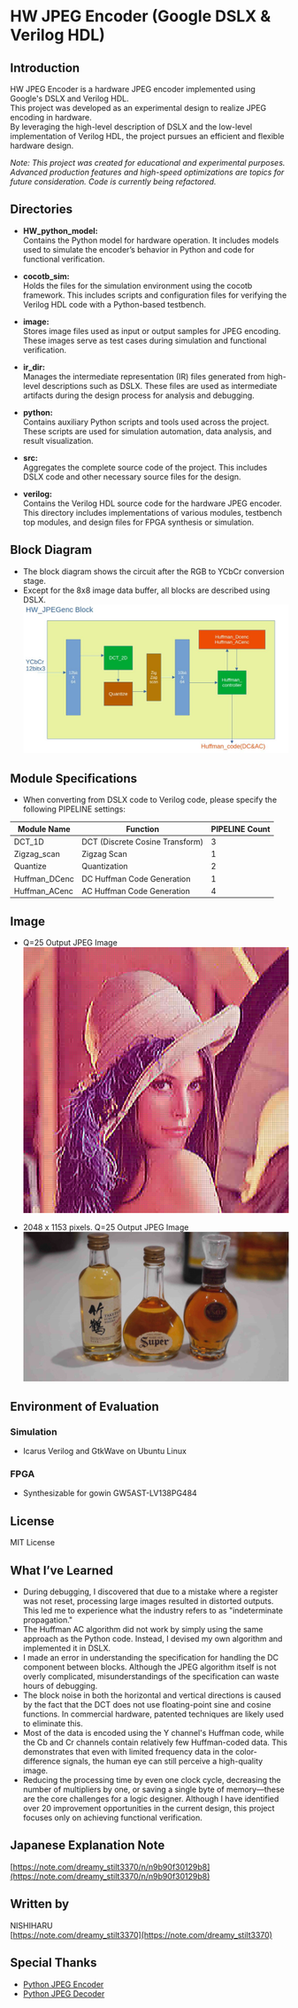 # HW JPEG Encoder (Google DSLX & Verilog HDL)

## Introduction

HW JPEG Encoder is a hardware JPEG encoder implemented using Google's DSLX and Verilog HDL.  
This project was developed as an experimental design to realize JPEG encoding in hardware.  
By leveraging the high-level description of DSLX and the low-level implementation of Verilog HDL, the project pursues an efficient and flexible hardware design.

*Note: This project was created for educational and experimental purposes. Advanced production features and high-speed optimizations are topics for future consideration. Code is currently being refactored.*

## Directories

- **HW_python_model:**  
  Contains the Python model for hardware operation. It includes models used to simulate the encoder’s behavior in Python and code for functional verification.

- **cocotb_sim:**  
  Holds the files for the simulation environment using the cocotb framework. This includes scripts and configuration files for verifying the Verilog HDL code with a Python-based testbench.

- **image:**  
  Stores image files used as input or output samples for JPEG encoding. These images serve as test cases during simulation and functional verification.

- **ir_dir:**  
  Manages the intermediate representation (IR) files generated from high-level descriptions such as DSLX. These files are used as intermediate artifacts during the design process for analysis and debugging.

- **python:**  
  Contains auxiliary Python scripts and tools used across the project. These scripts are used for simulation automation, data analysis, and result visualization.

- **src:**  
  Aggregates the complete source code of the project. This includes DSLX code and other necessary source files for the design.

- **verilog:**  
  Contains the Verilog HDL source code for the hardware JPEG encoder. This directory includes implementations of various modules, testbench top modules, and design files for FPGA synthesis or simulation.

## Block Diagram

- The block diagram shows the circuit after the RGB to YCbCr conversion stage.
- Except for the 8x8 image data buffer, all blocks are described using DSLX.  
![Block Diagram](image/HW_JPEGenc_block.jpg "Block Diagram")

## Module Specifications
- When converting from DSLX code to Verilog code, please specify the following PIPELINE settings:

| Module Name    | Function                          | PIPELINE Count |
|--------------- |-----------------------------------|----------------|
| DCT_1D         | DCT (Discrete Cosine Transform)   | 3              |
| Zigzag_scan    | Zigzag Scan                       | 1              |
| Quantize       | Quantization                      | 2              |
| Huffman_DCenc  | DC Huffman Code Generation        | 1              |
| Huffman_ACenc  | AC Huffman Code Generation        | 4              |

## Image

- Q=25 Output JPEG Image <br>
![Sample Image](image/lena_q25_output.jpg "Output JPEG Image")

- 2048 x 1153 pixels. Q=25 Output JPEG Image <br>
![Sample Image](image/BOTTOLE_q25_Large.jpg "Output JPEG Image")

## Environment of Evaluation

### Simulation

- Icarus Verilog and GtkWave on Ubuntu Linux

### FPGA

- Synthesizable for gowin GW5AST-LV138PG484

## License

MIT License

## What I’ve Learned

- During debugging, I discovered that due to a mistake where a register was not reset, processing large images resulted in distorted outputs. This led me to experience what the industry refers to as "indeterminate propagation."
- The Huffman AC algorithm did not work by simply using the same approach as the Python code. Instead, I devised my own algorithm and implemented it in DSLX.
- I made an error in understanding the specification for handling the DC component between blocks. Although the JPEG algorithm itself is not overly complicated, misunderstandings of the specification can waste hours of debugging.
- The block noise in both the horizontal and vertical directions is caused by the fact that the DCT does not use floating-point sine and cosine functions. In commercial hardware, patented techniques are likely used to eliminate this.
- Most of the data is encoded using the Y channel's Huffman code, while the Cb and Cr channels contain relatively few Huffman-coded data. This demonstrates that even with limited frequency data in the color-difference signals, the human eye can still perceive a high-quality image.
- Reducing the processing time by even one clock cycle, decreasing the number of multipliers by one, or saving a single byte of memory—these are the core challenges for a logic designer. Although I have identified over 20 improvement opportunities in the current design, this project focuses only on achieving functional verification.

## Japanese Explanation Note

[https://note.com/dreamy_stilt3370/n/n9b90f30129b8](https://note.com/dreamy_stilt3370/n/n9b90f30129b8)

## Written by

NISHIHARU  
[https://note.com/dreamy_stilt3370](https://note.com/dreamy_stilt3370)

## Special Thanks

- [Python JPEG Encoder](https://github.com/fangwei123456/python-jpeg-encoder)
- [Python JPEG Decoder](https://github.com/yohhoy/picojdec)
